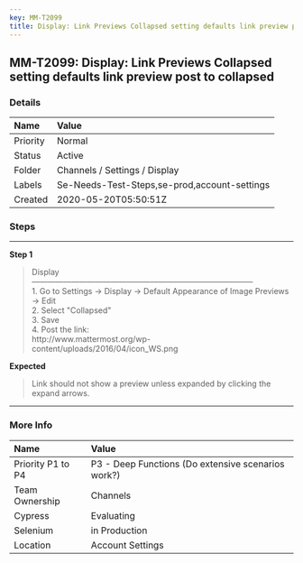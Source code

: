 ```yaml
---
key: MM-T2099
title: Display: Link Previews Collapsed setting defaults link preview post to collapsed
---
```


## MM-T2099: Display: Link Previews Collapsed setting defaults link preview post to collapsed

### Details

| Name     | Value                                        |
| :------- | :------------------------------------------- |
| Priority | Normal                                       |
| Status   | Active                                       |
| Folder   | Channels / Settings / Display                |
| Labels   | Se-Needs-Test-Steps,se-prod,account-settings |
| Created  | 2020-05-20T05:50:51Z                         |

### Steps

<hr/>

**Step 1**

> <article>Display<br />————————————————————————————<br />1. Go to Settings -&gt; Display -&gt; Default Appearance of Image Previews -&gt; Edit<br />2. Select "Collapsed"<br />3. Save<br />4. Post the link:<br />http://www.mattermost.org/wp-content/uploads/2016/04/icon_WS.png</article>

**Expected**

> <article>Link should not show a preview unless expanded by clicking the expand arrows.</article>

<hr/>

### More Info

| Name              | Value                                              |
| :---------------- | :------------------------------------------------- |
| Priority P1 to P4 | P3 - Deep Functions (Do extensive scenarios work?) |
| Team Ownership    | Channels                                           |
| Cypress           | Evaluating                                         |
| Selenium          | in Production                                      |
| Location          | Account Settings                                   |
